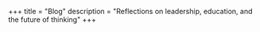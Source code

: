 +++
title = "Blog"
description = "Reflections on leadership, education, and the future of thinking"
+++
